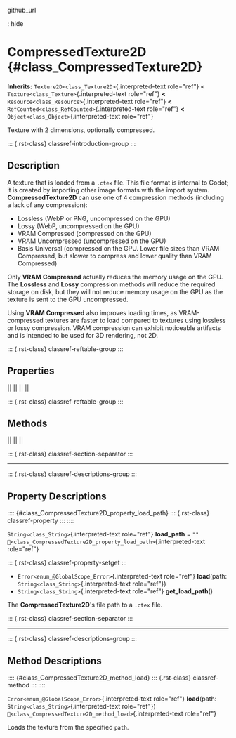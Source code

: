 github_url

:   hide

# CompressedTexture2D {#class_CompressedTexture2D}

**Inherits:** `Texture2D<class_Texture2D>`{.interpreted-text role="ref"}
**\<** `Texture<class_Texture>`{.interpreted-text role="ref"} **\<**
`Resource<class_Resource>`{.interpreted-text role="ref"} **\<**
`RefCounted<class_RefCounted>`{.interpreted-text role="ref"} **\<**
`Object<class_Object>`{.interpreted-text role="ref"}

Texture with 2 dimensions, optionally compressed.

::: {.rst-class}
classref-introduction-group
:::

## Description

A texture that is loaded from a `.ctex` file. This file format is
internal to Godot; it is created by importing other image formats with
the import system. **CompressedTexture2D** can use one of 4 compression
methods (including a lack of any compression):

- Lossless (WebP or PNG, uncompressed on the GPU)
- Lossy (WebP, uncompressed on the GPU)
- VRAM Compressed (compressed on the GPU)
- VRAM Uncompressed (uncompressed on the GPU)
- Basis Universal (compressed on the GPU. Lower file sizes than VRAM
  Compressed, but slower to compress and lower quality than VRAM
  Compressed)

Only **VRAM Compressed** actually reduces the memory usage on the GPU.
The **Lossless** and **Lossy** compression methods will reduce the
required storage on disk, but they will not reduce memory usage on the
GPU as the texture is sent to the GPU uncompressed.

Using **VRAM Compressed** also improves loading times, as
VRAM-compressed textures are faster to load compared to textures using
lossless or lossy compression. VRAM compression can exhibit noticeable
artifacts and is intended to be used for 3D rendering, not 2D.

::: {.rst-class}
classref-reftable-group
:::

## Properties

||
||
||
||

::: {.rst-class}
classref-reftable-group
:::

## Methods

||
||
||

::: {.rst-class}
classref-section-separator
:::

------------------------------------------------------------------------

::: {.rst-class}
classref-descriptions-group
:::

## Property Descriptions

:::: {#class_CompressedTexture2D_property_load_path}
::: {.rst-class}
classref-property
:::
::::

`String<class_String>`{.interpreted-text role="ref"} **load_path** =
`""`
`🔗<class_CompressedTexture2D_property_load_path>`{.interpreted-text
role="ref"}

::: {.rst-class}
classref-property-setget
:::

- `Error<enum_@GlobalScope_Error>`{.interpreted-text role="ref"}
  **load**(path: `String<class_String>`{.interpreted-text role="ref"})
- `String<class_String>`{.interpreted-text role="ref"}
  **get_load_path**()

The **CompressedTexture2D**\'s file path to a `.ctex` file.

::: {.rst-class}
classref-section-separator
:::

------------------------------------------------------------------------

::: {.rst-class}
classref-descriptions-group
:::

## Method Descriptions

:::: {#class_CompressedTexture2D_method_load}
::: {.rst-class}
classref-method
:::
::::

`Error<enum_@GlobalScope_Error>`{.interpreted-text role="ref"}
**load**(path: `String<class_String>`{.interpreted-text role="ref"})
`🔗<class_CompressedTexture2D_method_load>`{.interpreted-text
role="ref"}

Loads the texture from the specified `path`.
